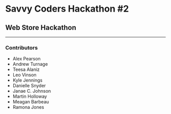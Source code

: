# Savvy Coders Hackathon \#2
## Web Store Hackathon

---

### Contributors
+ Alex Pearson
+ Andrew Turnage
+ Teesa Alaniz
+ Leo Vinson
+ Kyle Jennings
+ Danielle Snyder
+ Janae C. Johnson
+ Martin Holloway
+ Meagan Barbeau
+ Ramona Jones
